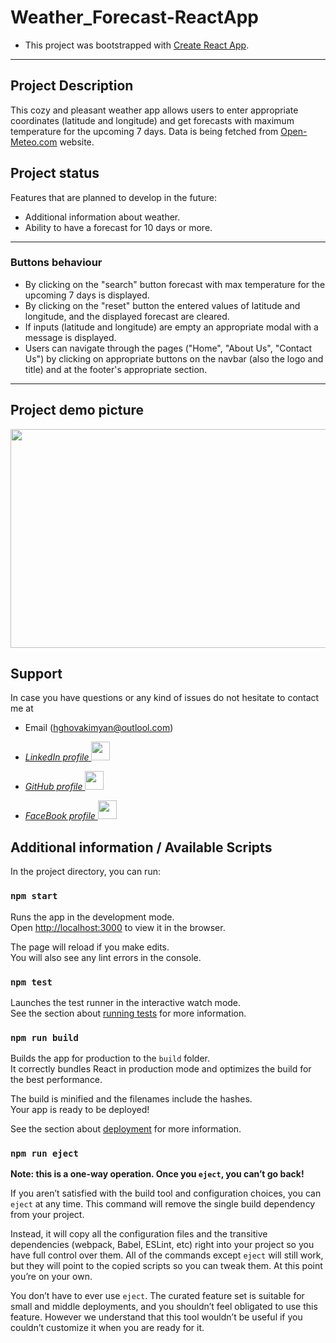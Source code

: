 # Weather_Forecast-ReactApp

- This project was bootstrapped with [Create React App](https://github.com/facebook/create-react-app).

---

## Project Description

This cozy and pleasant weather app allows users to enter appropriate coordinates (latitude and longitude) and get forecasts with maximum temperature for the upcoming 7 days. Data is being fetched from [Open-Meteo.com](https://open-meteo.com/en) website.

## Project status

Features that are planned to develop in the future:

- Additional information about weather.
- Ability to have a forecast for 10 days or more.

---

### Buttons behaviour

- By clicking on the "search" button forecast with max temperature for the upcoming 7 days is displayed. 
- By clicking on the "reset" button the entered values of latitude and longitude, and the displayed forecast are cleared.
- If inputs (latitude and longitude) are empty an appropriate modal with a message is displayed.
- Users can navigate through the pages ("Home", "About Us", "Contact Us") by clicking on appropriate buttons on the navbar (also the logo and title) and at the footer's appropriate section.

---

## Project demo picture

<img src="./src/media/DemoPic.jpg" width=600px height=350px/>

## Support

In case you have questions or any kind of issues do not hesitate to contact me at

- Email (hghovakimyan@outlool.com)
- _[LinkedIn profile <img src="https://image.similarpng.com/very-thumbnail/2020/07/Linkedin-logo-vector-PNG.png" width=30px/>](https://www.linkedin.com/in/hayk-hovakimyan-b81600b2/)_
- _[GitHub profile <img src="https://pics.freeicons.io/uploads/icons/png/3345023101530077752-512.png" width=30px/>](https://github.com/MrHovakimyan)_

- _[FaceBook profile <img src="https://img.icons8.com/plasticine/2x/facebook-new.png" width=30px/> ](https://www.facebook.com/Mr.Hovakimyan/)_

## Additional information / Available Scripts

In the project directory, you can run:

### `npm start`

Runs the app in the development mode.\
Open [http://localhost:3000](http://localhost:3000) to view it in the browser.

The page will reload if you make edits.\
You will also see any lint errors in the console.

### `npm test`

Launches the test runner in the interactive watch mode.\
See the section about [running tests](https://facebook.github.io/create-react-app/docs/running-tests) for more information.

### `npm run build`

Builds the app for production to the `build` folder.\
It correctly bundles React in production mode and optimizes the build for the best performance.

The build is minified and the filenames include the hashes.\
Your app is ready to be deployed!

See the section about [deployment](https://facebook.github.io/create-react-app/docs/deployment) for more information.

### `npm run eject`

**Note: this is a one-way operation. Once you `eject`, you can’t go back!**

If you aren’t satisfied with the build tool and configuration choices, you can `eject` at any time. This command will remove the single build dependency from your project.

Instead, it will copy all the configuration files and the transitive dependencies (webpack, Babel, ESLint, etc) right into your project so you have full control over them. All of the commands except `eject` will still work, but they will point to the copied scripts so you can tweak them. At this point you’re on your own.

You don’t have to ever use `eject`. The curated feature set is suitable for small and middle deployments, and you shouldn’t feel obligated to use this feature. However we understand that this tool wouldn’t be useful if you couldn’t customize it when you are ready for it.
